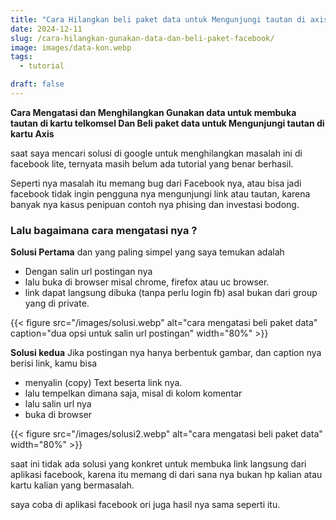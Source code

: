 ```yaml
---
title: "Cara Hilangkan beli paket data untuk Mengunjungi tautan di axis dan telkomsel"
date: 2024-12-11
slug: /cara-hilangkan-gunakan-data-dan-beli-paket-facebook/
image: images/data-kon.webp
tags:
  - tutorial

draft: false
---
```


**Cara Mengatasi dan Menghilangkan Gunakan data untuk membuka tautan di kartu telkomsel Dan Beli paket data untuk Mengunjungi tautan di kartu Axis**

saat saya mencari solusi di google untuk menghilangkan masalah ini di facebook lite, ternyata masih belum ada tutorial yang benar berhasil.

Seperti nya masalah itu memang bug dari Facebook nya, atau bisa jadi facebook tidak ingin pengguna nya mengunjungi link atau tautan, karena banyak nya kasus penipuan contoh nya phising dan investasi bodong.

### Lalu bagaimana cara mengatasi nya ?

**Solusi Pertama** dan yang paling simpel yang saya temukan adalah

- Dengan salin url postingan nya
- lalu buka di browser misal chrome, firefox atau uc browser.
- link dapat langsung dibuka (tanpa perlu login fb) asal bukan dari group yang di private.

{{< figure src="/images/solusi.webp" alt="cara mengatasi beli paket data" caption="dua opsi untuk salin url postingan" width="80%" >}}

**Solusi kedua** Jika postingan nya hanya berbentuk gambar, dan caption nya berisi link, kamu bisa

- menyalin (copy) Text beserta link nya.
- lalu tempelkan dimana saja, misal di kolom komentar
- lalu salin url nya
- buka di browser

{{< figure src="/images/solusi2.webp" alt="cara mengatasi beli paket data" width="80%" >}}

saat ini tidak ada solusi yang konkret untuk membuka link langsung dari aplikasi facebook, karena itu memang di dari sana nya bukan hp kalian atau kartu kalian yang bermasalah.

saya coba di aplikasi facebook ori juga hasil nya sama seperti itu.
